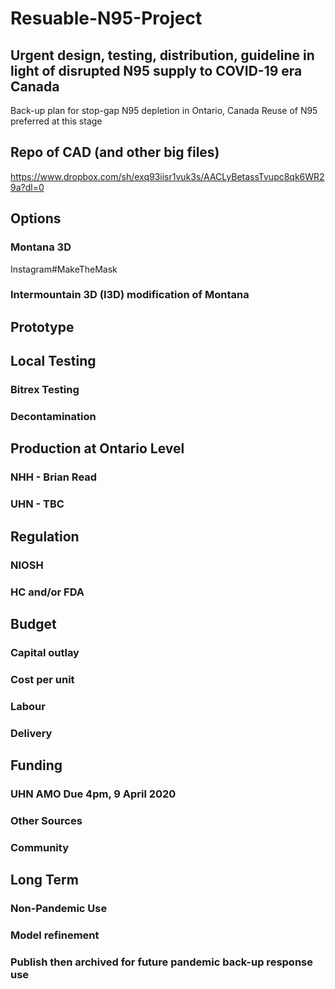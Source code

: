 # Resuable-N95-Project
## Urgent design, testing, distribution, guideline in light of disrupted N95 supply to COVID-19 era Canada
Back-up plan for stop-gap N95 depletion in Ontario, Canada
Reuse of N95 preferred at this stage

## Repo of CAD (and other big files)
https://www.dropbox.com/sh/exq93iisr1vuk3s/AACLyBetassTvupc8qk6WR29a?dl=0

## Options
### Montana 3D
Instagram#MakeTheMask

### Intermountain 3D (I3D) modification of Montana

## Prototype

## Local Testing
### Bitrex Testing
### Decontamination

## Production at Ontario Level
### NHH - Brian Read
### UHN - TBC

## Regulation
### NIOSH
### HC and/or FDA

## Budget
### Capital outlay
### Cost per unit
### Labour
### Delivery

## Funding
### UHN AMO Due 4pm, 9 April 2020
### Other Sources
### Community

## Long Term
### Non-Pandemic Use
### Model refinement
### Publish then archived for future pandemic back-up response use
